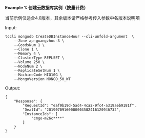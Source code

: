 **Example 1: 创建云数据库实例（按量计费）**

当前示例仅适合4.0版本，其余版本请严格参考传入参数中各版本说明项

Input: 

```
tccli mongodb CreateDBInstanceHour --cli-unfold-argument  \
    --Zone ap-guangzhou-3 \
    --GoodsNum 1 \
    --Clone 1 \
    --Memory 4 \
    --ClusterType REPLSET \
    --Volume 250 \
    --NodeNum 2 \
    --ReplicateSetNum 1 \
    --MachineCode HIO10G \
    --MongoVersion MONGO_50_WT
```

Output: 
```
{
    "Response": {
        "RequestId": "eaf9b19d-5ad4-4ca2-9fc4-a319aeb9181f",
        "DealId": "20190709160000003502416120946732",
        "InstanceIds": [
            "cmgo-m26c****"
        ]
    }
}
```

